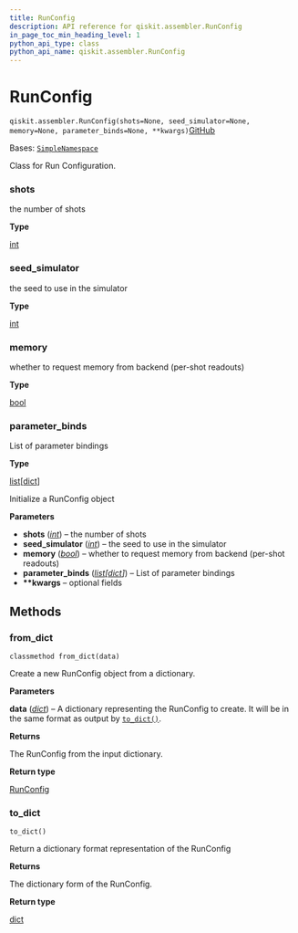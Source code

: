 ```yaml
---
title: RunConfig
description: API reference for qiskit.assembler.RunConfig
in_page_toc_min_heading_level: 1
python_api_type: class
python_api_name: qiskit.assembler.RunConfig
---
```


# RunConfig

<span id="qiskit.assembler.RunConfig" />

`qiskit.assembler.RunConfig(shots=None, seed_simulator=None, memory=None, parameter_binds=None, **kwargs)`[GitHub](https://github.com/qiskit/qiskit/tree/stable/0.44/qiskit/assembler/run_config.py "view source code")

Bases: [`SimpleNamespace`](https://docs.python.org/3/library/types.html#types.SimpleNamespace "(in Python v3.12)")

Class for Run Configuration.

<span id="qiskit.assembler.RunConfig.shots" />

### shots

the number of shots

**Type**

[int](https://docs.python.org/3/library/functions.html#int "(in Python v3.12)")

<span id="qiskit.assembler.RunConfig.seed_simulator" />

### seed\_simulator

the seed to use in the simulator

**Type**

[int](https://docs.python.org/3/library/functions.html#int "(in Python v3.12)")

<span id="qiskit.assembler.RunConfig.memory" />

### memory

whether to request memory from backend (per-shot readouts)

**Type**

[bool](https://docs.python.org/3/library/functions.html#bool "(in Python v3.12)")

<span id="qiskit.assembler.RunConfig.parameter_binds" />

### parameter\_binds

List of parameter bindings

**Type**

[list](https://docs.python.org/3/library/stdtypes.html#list "(in Python v3.12)")\[[dict](https://docs.python.org/3/library/stdtypes.html#dict "(in Python v3.12)")]

Initialize a RunConfig object

**Parameters**

*   **shots** ([*int*](https://docs.python.org/3/library/functions.html#int "(in Python v3.12)")) – the number of shots
*   **seed\_simulator** ([*int*](https://docs.python.org/3/library/functions.html#int "(in Python v3.12)")) – the seed to use in the simulator
*   **memory** ([*bool*](https://docs.python.org/3/library/functions.html#bool "(in Python v3.12)")) – whether to request memory from backend (per-shot readouts)
*   **parameter\_binds** ([*list*](https://docs.python.org/3/library/stdtypes.html#list "(in Python v3.12)")*\[*[*dict*](https://docs.python.org/3/library/stdtypes.html#dict "(in Python v3.12)")*]*) – List of parameter bindings
*   **\*\*kwargs** – optional fields

## Methods

### from\_dict

<span id="qiskit.assembler.RunConfig.from_dict" />

`classmethod from_dict(data)`

Create a new RunConfig object from a dictionary.

**Parameters**

**data** ([*dict*](https://docs.python.org/3/library/stdtypes.html#dict "(in Python v3.12)")) – A dictionary representing the RunConfig to create. It will be in the same format as output by [`to_dict()`](#qiskit.assembler.RunConfig.to_dict "qiskit.assembler.RunConfig.to_dict").

**Returns**

The RunConfig from the input dictionary.

**Return type**

[RunConfig](#qiskit.assembler.RunConfig "qiskit.assembler.RunConfig")

### to\_dict

<span id="qiskit.assembler.RunConfig.to_dict" />

`to_dict()`

Return a dictionary format representation of the RunConfig

**Returns**

The dictionary form of the RunConfig.

**Return type**

[dict](https://docs.python.org/3/library/stdtypes.html#dict "(in Python v3.12)")

